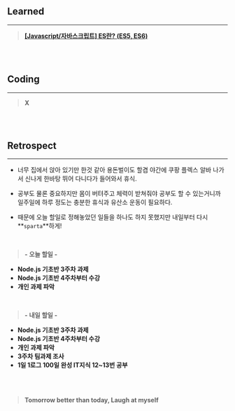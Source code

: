 ## Learned

---

> **[[Javascript/자바스크립트] ES란? (ES5, ES6)](https://velog.io/@lilclown/Javascript1)**

<br><br>

## Coding

---

> **X**

<br><br>

## Retrospect

---

- 너무 집에서 앉아 있기만 한것 같아 용돈벌이도 할겸 야간에 쿠팡 플렉스 알바 나가서 신나게 한바탕 뛰어 다니다가 들어와서 휴식.

- 공부도 물론 중요하지만 몸이 버텨주고 체력이 받쳐줘야 공부도 할 수 있는거니까 일주일에 하루 정도는 충분한 휴식과 유산소 운동이 필요하다.

- 때문에 오늘 할일로 정해놓았던 일들을 하나도 하지 못했지만 내일부터 다시 **`sparta`**하게!

<br>

> **- 오늘 할일 -**

- **Node.js 기초반 3주차 과제**
- **Node.js 기초반 4주차부터 수강**
- **개인 과제 파악**

<br>

> **- 내일 할일 -**

- **Node.js 기초반 3주차 과제**
- **Node.js 기초반 4주차부터 수강**
- **개인 과제 파악**
- **3주차 팀과제 조사**
- **1일 1로그 100일 완성 IT지식 12~13번 공부**

<br><br>

> **Tomorrow better than today, Laugh at myself**

